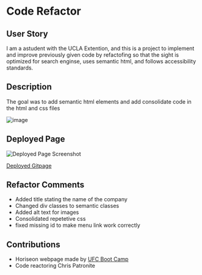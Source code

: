 # Code Refactor

## User Story
I am a astudent with the UCLA Extention, and this is a project to implement and improve previously given code by refactofing so that the sight is optimized for search enginse, uses semantic html, and follows accessibility standards.

## Description
The goal was to add semantic html elements and add consolidate code in the html and css files

![image](https://user-images.githubusercontent.com/84211810/121796650-93024380-cbcf-11eb-80fe-c81138001b3c.png)


## Deployed Page
![Deployed Page Screenshot](#)

[Deployed Gitpage](#)

## Refactor Comments
* Added title stating the name of the company
* Changed div classes to semantic classes
* Added alt text for images
* Consolidated repetetive css
* fixed missing id to make menu link work correctly

## Contributions
* Horiseon webpage made by [UFC Boot Camp](https://github.com/coding-boot-camp/urban-octo-telegram)
* Code reactoring Chris Patronite
